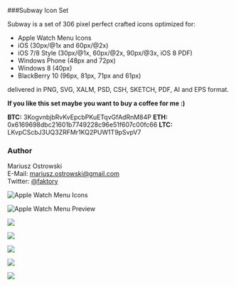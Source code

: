 ###Subway Icon Set

Subway is a set of 306 pixel perfect crafted icons optimized for:

- Apple Watch Menu Icons
- iOS (30px/@1x and 60px/@2x)
- iOS 7/8 Style (30px/@1x, 60px/@2x, 90px/@3x, iOS 8 PDF)
- Windows Phone (48px and 72px)
- Windows 8 (40px)
- BlackBerry 10 (96px, 81px, 71px and 61px)

delivered in PNG, SVG, XALM, PSD, CSH, SKETCH, PDF, AI and EPS format.

**If you like this set maybe you want to buy a coffee for me :)**

**BTC:** 3KogvnbjbRvKvEpcbPKuETqvGfAdRnM84P
**ETH:** 0x6169698dbc21601b7749228c96e51f607c00fc66
**LTC:** LKvpCScbJ3UQ3ZRFMr1KQ2PUW1T9pSvpV7

### Author
Mariusz Ostrowski  
E-Mail: mariusz.ostrowski@gmail.com  
Twitter: [@faktory](https://twitter.com/faktory)

![](https://raw.githubusercontent.com/pixle/subway/master/Preview/subway05.jpg "Apple Watch Menu Icons")

![](https://raw.githubusercontent.com/pixle/subway/master/Preview/subway06.png "Apple Watch Menu Preview")

![](https://raw.githubusercontent.com/pixle/subway/master/Preview/subway00.jpg)

![](https://raw.githubusercontent.com/pixle/subway/master/Preview/subway01.png)

![](https://raw.githubusercontent.com/pixle/subway/master/Preview/subway02.jpg)

![](https://raw.githubusercontent.com/pixle/subway/master/Preview/subway03.jpg)

![](https://raw.githubusercontent.com/pixle/subway/master/Preview/subway04.jpg)
